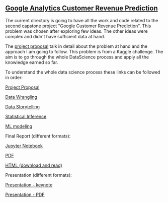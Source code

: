 ## [Google Analytics Customer Revenue Prediction](https://www.kaggle.com/c/ga-customer-revenue-prediction)

The current directory is going to have all the work and code related to the second capstone project "Google Customer Revenue Prediction". This problem was chosen after exploring few ideas. The other ideas were complex and didn't have sufficient data at hand.

The [project proposal](https://github.com/NehaJain18/DataScience/blob/master/Capstone_Second/ProjectProposal.md) talk in detail about the problem at hand and the approach I am going to follow. This problem is from a Kaggle challenge. The aim is to go through the whole DataScience process and apply all the knowledge earned so far.

To understand the whole data science process these links can be followed in order:

[Project Proposal](https://github.com/NehaJain18/DataScience/blob/master/Capstone_Second/ProjectProposal.md)

[Data Wrangling](https://github.com/NehaJain18/DataScience/blob/master/Capstone_Second/data-wrangling/DataWrangling.ipynb)

[Data Storytelling](https://github.com/NehaJain18/DataScience/blob/master/Capstone_Second/data-storytelling/DataStoryTelling.ipynb)

[Statistical Inference](https://github.com/NehaJain18/DataScience/blob/master/Capstone_Second/statistical-inference/StatisticalInference.ipynb)

[ML modeling](https://github.com/NehaJain18/DataScience/blob/master/Capstone_Second/ml-modeling/FeatureEngineering_Modeling.ipynb)

Final Report (different formats):

  [Jupyter Notebook](https://github.com/NehaJain18/DataScience/blob/master/Capstone_Second/report/FinalReport.ipynb)

  [PDF](https://github.com/NehaJain18/DataScience/blob/master/Capstone_Second/report/FinalReport.pdf)

  [HTML (download and read)](https://github.com/NehaJain18/DataScience/blob/master/Capstone_Second/report/FinalReport.html)

Presentation (different formats):

[Presentation - keynote](https://github.com/NehaJain18/DataScience/blob/master/Capstone_Second/report/Second_Capstone.key)

[Presentation - PDF](https://github.com/NehaJain18/DataScience/blob/master/Capstone_Second/report/Second_Capstone.pdf)

